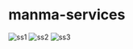 # manma-services
![ss1](https://user-images.githubusercontent.com/73355893/178110542-03f3da0a-0d98-4dbf-93df-8e96404a41f1.png)
![ss2](https://user-images.githubusercontent.com/73355893/178110548-302d78c2-7011-4670-a478-002238545335.png)
![ss3](https://user-images.githubusercontent.com/73355893/178110549-79116e43-8d55-433e-bf08-a88a83a9c38f.png)
